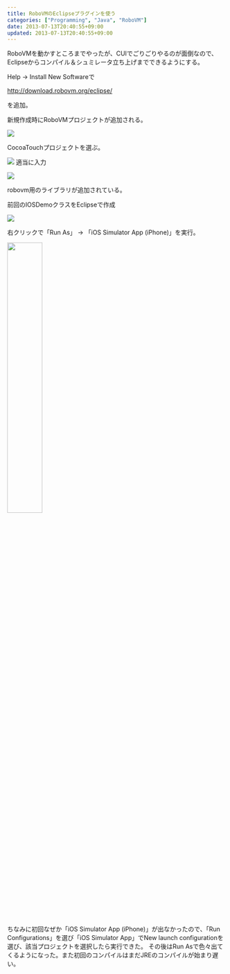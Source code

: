 ```yaml
---
title: RoboVMのEclipseプラグインを使う
categories: ["Programming", "Java", "RoboVM"]
date: 2013-07-13T20:40:55+09:00
updated: 2013-07-13T20:40:55+09:00
---
```


RoboVMを動かすところまでやったが、CUIでごりごりやるのが面倒なので、
Eclipseからコンパイル＆シュミレータ立ち上げまでできるようにする。

Help → Install New Softwareで

http://download.robovm.org/eclipse/

を追加。

新規作成時にRoboVMプロジェクトが追加される。

<a href='/api/v1/files/00104/r01.png'><img src='/api/v1/files/00104/r01.png' /></a>

CocoaTouchプロジェクトを選ぶ。

<a href='/api/v1/files/00105/r02.png'><img src='/api/v1/files/00105/r02.png' /></a>
適当に入力

<a href='/api/v1/files/00106/r03.png'><img src='/api/v1/files/00106/r03.png' /></a>

robovm用のライブラリが追加されている。

前回のIOSDemoクラスをEclipseで作成

<a href='/api/v1/files/00107/r04.png'><img src='/api/v1/files/00107/r04.png' /></a>

右クリックで「Run As」 -> 「iOS Simulator App (iPhone)」を実行。

<a href='/api/v1/files/00108/r05.png'><img src='/api/v1/files/00108/r05.png' width='40%' /></a>

ちなみに初回なぜか「iOS Simulator App (iPhone)」が出なかったので、「Run Configurations」を選び「iOS Simulator App」でNew launch configurationを選び、該当プロジェクトを選択したら実行できた。
その後はRun Asで色々出てくるようになった。また初回のコンパイルはまだJREのコンパイルが始まり遅い。

